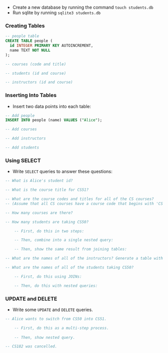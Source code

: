 
- Create a new database by running the command `touch students.db`
- Run sqlite by running `sqlite3 students.db`

### Creating Tables

```sql
-- people table
CREATE TABLE people (
  id INTEGER PRIMARY KEY AUTOINCREMENT,
  name TEXT NOT NULL
);

-- courses (code and title)

-- students (id and course)

-- instructors (id and course)
```

### Inserting Into Tables
- Insert two data points into each table:

```sql
-- Add people
INSERT INTO people (name) VALUES ("Alice");

-- Add courses

-- Add instructors

-- Add students
```

### Using SELECT

- Write `SELECT` queries to answer these questions:

```sql
-- What is Alice's student id?

-- What is the course title for CS51?

-- What are the course codes and titles for all of the CS courses?
-- (Assume that all CS courses have a course code that begins with 'CS')

-- How many courses are there?

-- How many students are taking CS50?

    -- First, do this in two steps:

    -- Then, combine into a single nested query:

    -- Then, show the same result from joining tables:

-- What are the names of all of the instructors? Generate a table with all instructors' names and the course they teach.

-- What are the names of all of the students taking CS50?

    -- First, do this using JOINs:

    -- Then, do this with nested queries:

```

### UPDATE and DELETE
- Write some `UPDATE` and `DELETE` queries.

```sql
-- Alice wants to switch from CS50 into CS51.

    -- First, do this as a multi-step process.
    
    -- Then, show nested query.

-- CS182 was cancelled.

```

